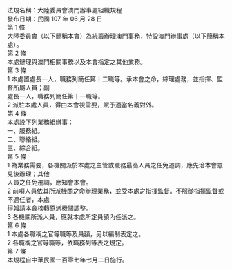法規名稱：大陸委員會澳門辦事處組織規程  
發布日期：民國 107 年 06 月 28 日  
第 1 條  
大陸委員會（以下簡稱本會）為統籌辦理澳門事務，特設澳門辦事處（以下簡稱本處）。  
第 2 條  
本處辦理與澳門相關事務以及本會指定之其他業務。  
第 3 條  
1 本處置處長一人，職務列簡任第十二職等。承本會之命，綜理處務，並指揮、監督所屬人員；副  
處長一人，職務列簡任第十一職等。  
2 派駐本處人員，得由本會視需要，賦予適當名義對外。  
第 4 條  
本處設下列業務組辦事：  
一、服務組。  
二、聯絡組。  
三、綜合組。  
第 5 條  
1 為業務需要，各機關派於本處之主管或職務最高人員之任免遷調，應先洽本會意見後辦理；其他  
人員之任免遷調，應知會本會。  
2 前項人員依其所派機關之命辦理業務，並受本處之指揮監督。不服從指揮監督或不適任者，本處  
得報請本會核轉原派機關調整。  
3 各機關所派人員，應就本處所定員額內任派之。  
第 6 條  
1 本處各職稱之官等職等及員額，另以編制表定之。  
2 各職稱之官等職等，依職務列等表之規定。  
第 7 條  
本規程自中華民國一百零七年七月二日施行。  



